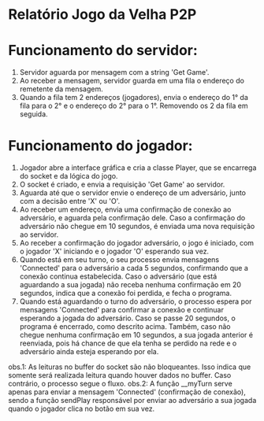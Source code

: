   # Relatório Jogo da Velha P2P
 
 # Funcionamento do servidor:
 1. Servidor aguarda por mensagem com a string 'Get Game'.
 2. Ao receber a mensagem, servidor guarda em uma fila o endereço do remetente da mensagem.
 3. Quando a fila tem 2 endereços (jogadores), envia o endereço do 1° da fila para o 2° e o endereço do 2° para o 1°. 
 Removendo os 2 da fila em seguida.
 
 # Funcionamento do jogador:
 1. Jogador abre a interface gráfica e cria a classe Player, que se encarrega do socket e da lógica do jogo.
 2. O socket é criado, e envia a requisição 'Get Game' ao servidor.
 3. Aguarda até que o servidor envie o endereço de um adversário, junto com a decisão entre 'X' ou 'O'.
 4. Ao receber um endereço, envia uma confirmação de conexão ao adversário, e aguarda pela confirmação dele.
 Caso a confirmação do adversário não chegue em 10 segundos, é enviada uma nova requisição ao servidor.
 5. Ao receber a confirmação do jogador adversário, o jogo é iniciado, com o jogador 'X' iniciando e o jogador 'O' esperando sua vez.
 6. Quando está em seu turno, o seu processo envia mensagens 'Connected' para o adversário a cada 5 segundos, confirmando que
 a conexão continua estabelecida. Caso o adversário (que está aguardando a sua jogada) não receba nenhuma confirmação em 20 segundos,
 indica que a conexão foi perdida, e fecha o programa.
 6. Quando está aguardando o turno do adversário, o processo espera por mensagens 'Connected' para confirmar a conexão e continuar esperando
 a jogada do adversário. Caso se passe 20 segundos, o programa é encerrado, como descrito acima. Também, caso não chegue nenhuma confirmação
 em 10 segundos, a sua jogada anterior é reenviada, pois há chance de que ela tenha se perdido na rede e o adversário ainda esteja esperando
 por ela.
 
 obs.1: As leituras no buffer do socket são não bloqueantes. Isso indica que somente será realizada leitura quando houver dados no buffer.
 Caso contrário, o processo segue o fluxo.
 obs.2: A função __myTurn serve apenas para enviar a mensagem 'Connected' (confirmação de conexão), sendo a função sendPlay responsável por
 enviar ao adversário a sua jogada quando o jogador clica no botão em sua vez.
